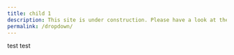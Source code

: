 ```yaml
---
title: child 1
description: This site is under construction. Please have a look at the other projects and tune in later again.
permalink: /dropdown/
---
```


test test